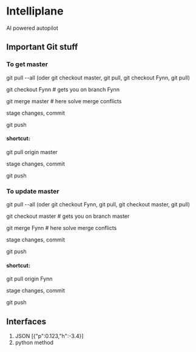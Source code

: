 # Intelliplane
AI powered autopilot 

## Important Git stuff

### To get master
git pull --all (oder git checkout master, git pull, git checkout Fynn, git pull)

git checkout Fynn      # gets you on branch Fynn

git merge master   # here solve merge conflicts

stage changes, commit

git push

#### shortcut:

git pull origin master

stage changes, commit

git push

### To update master
git pull --all (oder git checkout Fynn, git pull, git checkout master, git pull)

git checkout master      # gets you on branch master

git merge Fynn  # here solve merge conflicts

stage changes, commit

git push

#### shortcut:

git pull origin Fynn

stage changes, commit

git push

## Interfaces
1. JSON [{"p":0.123,"h":-3.4}]
2. python method